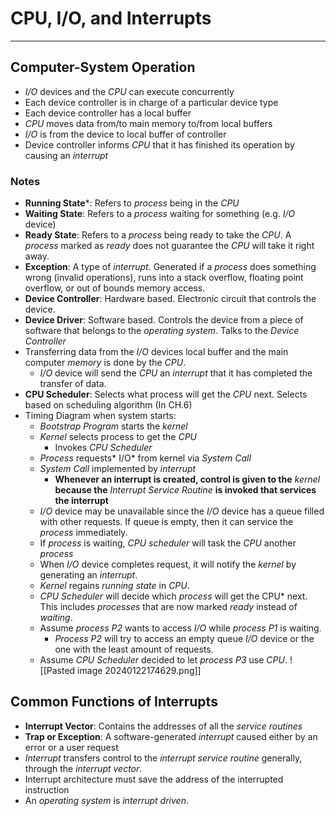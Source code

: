 # CPU, I/O, and Interrupts
---
## Computer-System Operation
- *I/O* devices and the *CPU* can execute concurrently
- Each device controller is in charge of a particular device type
- Each device controller has a local buffer
- *CPU* moves data from/to main memory to/from local buffers
- *I/O* is from the device to local buffer of controller
- Device controller informs *CPU* that it has finished its operation by causing an *interrupt*

### Notes
- **Running State***: Refers to *process* being in the *CPU*
- **Waiting State**: Refers to a *process* waiting for something (e.g. *I/O* device)
- **Ready State**: Refers to a *process* being ready to take the *CPU*. A *process* marked as *ready* does not guarantee the *CPU* will take it right away.
- **Exception**: A type of *interrupt*. Generated if a *process* does something wrong (invalid operations), runs into a stack overflow, floating point overflow, or out of bounds memory access. 
- **Device Controller**: Hardware based. Electronic circuit that controls the device.
- **Device Driver**: Software based. Controls the device from a piece of software that belongs to the *operating system*. Talks to the *Device Controller*
- Transferring data from the *I/O* devices local buffer and the main computer *memory* is done by the *CPU*.
	- *I/O* device will send the *CPU* an *interrupt* that it has completed the transfer of data.
- **CPU Scheduler**: Selects what process will get the *CPU* next. Selects based on scheduling algorithm (In CH.6)
- Timing Diagram when system starts:
	- *Bootstrap Program* starts the *kernel*
	- *Kernel* selects process to get the *CPU*
		- Invokes *CPU Scheduler*
	- *Process* requests* I/O* from kernel via *System Call*
	- *System Call* implemented by *interrupt* 
		- **Whenever an interrupt is created, control is given to the** *kernel* **because the** *Interrupt Service Routine* **is invoked that services the interrupt** 
	- *I/O* device may be unavailable since the *I/O* device has a queue filled with other requests. If queue is empty, then it can service the *process* immediately. 
	- If *process* is waiting, *CPU scheduler* will task the *CPU* another *process* 
	- When *I/O* device completes request, it will notify the *kernel* by generating an *interrupt*.
	- *Kernel* regains *running state* in *CPU*.
	- *CPU Scheduler* will decide which *process* will get the CPU* next. This includes *processes* that are now marked *ready* instead of *waiting*.
	- Assume *process P2* wants to access *I/O* while *process P1* is waiting. 
		- *Process P2* will try to access an empty queue *I/O* device or the one with the least amount of requests.
	- Assume *CPU Scheduler* decided to let *process P3* use *CPU*. 
![[Pasted image 20240122174629.png]]

## Common Functions of Interrupts
- **Interrupt Vector**: Contains the addresses of all the *service routines*
- **Trap or Exception**: A software-generated *interrupt* caused either by an error or a user request
- *Interrupt* transfers control to the *interrupt service routine* generally, through the *interrupt vector*.
- Interrupt architecture must save the address of the interrupted instruction
- An *operating system* is *interrupt driven*.